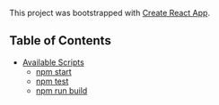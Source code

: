 This project was bootstrapped with [Create React App](https://github.com/facebookincubator/create-react-app).

## Table of Contents


- [Available Scripts](#available-scripts)
  - [npm start](#npm-start)
  - [npm test](#npm-test)
  - [npm run build](#npm-run-build)

